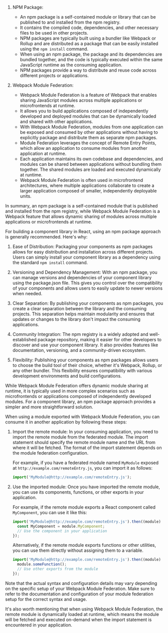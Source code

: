 1. NPM Package:
   - An npm package is a self-contained module or library that can be published to and installed from the npm registry.
   - It contains the compiled code, dependencies, and other necessary files to be used in other projects.
   - NPM packages are typically built using a bundler like Webpack or Rollup and are distributed as a package that can be easily installed using the `npm install` command.
   - When using an npm package, the package and its dependencies are bundled together, and the code is typically executed within the same JavaScript runtime as the consuming application.
   - NPM packages provide a way to distribute and reuse code across different projects or applications.

2. Webpack Module Federation:
   - Webpack Module Federation is a feature of Webpack that enables sharing JavaScript modules across multiple applications or microfrontends at runtime.
   - It allows you to build applications composed of independently developed and deployed modules that can be dynamically loaded and shared with other applications.
   - With Webpack Module Federation, modules from one application can be exposed and consumed by other applications without having to explicitly package and distribute them as separate npm packages.
   - Module Federation leverages the concept of Remote Entry Points, which allow an application to consume modules from another application at runtime.
   - Each application maintains its own codebase and dependencies, and modules can be shared between applications without bundling them together. The shared modules are loaded and executed dynamically at runtime.
   - Webpack Module Federation is often used in microfrontend architectures, where multiple applications collaborate to create a larger application composed of smaller, independently deployable units.

In summary, an npm package is a self-contained module that is published and installed from the npm registry, while Webpack Module Federation is a Webpack feature that allows dynamic sharing of modules across multiple applications or microfrontends at runtime.

For building a component library in React, using an npm package approach is generally recommended. Here's why:

1. Ease of Distribution: Packaging your components as npm packages allows for easy distribution and installation across different projects. Users can simply install your component library as a dependency using the standard `npm install` command.

2. Versioning and Dependency Management: With an npm package, you can manage versions and dependencies of your component library using the package.json file. This gives you control over the compatibility of your components and allows users to easily update to newer versions when needed.

3. Clear Separation: By publishing your components as npm packages, you create a clear separation between the library and the consuming projects. This separation helps maintain modularity and ensures that updates or changes to the library don't impact the consuming applications.

4. Community Integration: The npm registry is a widely adopted and well-established package repository, making it easier for other developers to discover and use your component library. It also provides features like documentation, versioning, and a community-driven ecosystem.

5. Flexibility: Publishing your components as npm packages allows users to choose the build tool of their choice, whether it's Webpack, Rollup, or any other bundler. This flexibility ensures compatibility with various development environments and build configurations.

While Webpack Module Federation offers dynamic module sharing at runtime, it is typically used in more complex scenarios such as microfrontends or applications composed of independently developed modules. For a component library, an npm package approach provides a simpler and more straightforward solution.

When using a module exported with Webpack Module Federation, you can consume it in another application by following these steps:

1. Import the remote module:
   In your consuming application, you need to import the remote module from the federated module. The import statement should specify the remote module name and the URL from where it will be fetched. The format of the import statement depends on the module federation configuration.

   For example, if you have a federated module named `MyModule` exposed at `http://example.com/remoteEntry.js`, you can import it as follows:

   ```javascript
   import('MyModule@http://example.com/remoteEntry.js');
   ```

2. Use the imported module:
   Once you have imported the remote module, you can use its components, functions, or other exports in your application.

   For example, if the remote module exports a React component called `MyComponent`, you can use it like this:

   ```javascript
   import('MyModule@http://example.com/remoteEntry.js').then((module) => {
     const MyComponent = module.MyComponent;
     // Use the component in your application
   });
   ```

   Alternatively, if the remote module exports functions or other utilities, you can use them directly without assigning them to a variable.

   ```javascript
   import('MyModule@http://example.com/remoteEntry.js').then((module) => {
     module.someFunction();
     // Use other exports from the module
   });
   ```

Note that the actual syntax and configuration details may vary depending on the specific setup of your Webpack Module Federation. Make sure to refer to the documentation and configuration of your module federation setup for the correct syntax and usage.

It's also worth mentioning that when using Webpack Module Federation, the remote module is dynamically loaded at runtime, which means the module will be fetched and executed on-demand when the import statement is encountered in your application.
